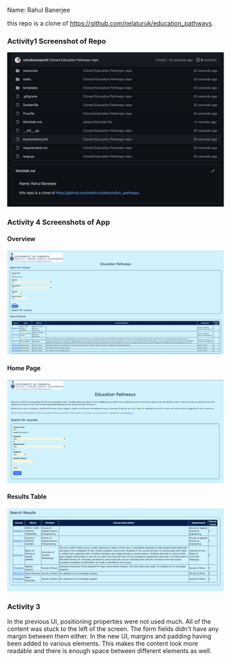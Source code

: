 Name: Rahul Banerjee 

this repo is a clone of https://github.com/nelaturuk/education_pathways.

### Activity1 Screenshot of Repo
![Activity1](screenshots/Activity1.png)


### Activity 4 Screenshots of App

#### Overview
![Activity4.3](screenshots/Activity4.2.png)

#### Home Page
![Activity4.1](screenshots/Activity4.1.png)

#### Results Table
![Activity4.2](screenshots/Activity4.3.png)


### Activity 3
In the previous UI, positioning properties were not used much. All of the content was stuck to the left of the screen. The form fields didn't have any margin between them either. In the new UI, margins and padding having been added to various elements. This makes the content look more readable and there is enough space between different elements as well.